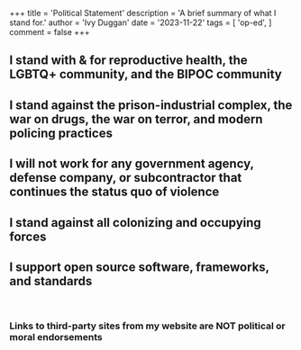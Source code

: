 +++
title = 'Political Statement'
description = 'A brief summary of what I stand for.'
author = 'Ivy Duggan'
date = '2023-11-22'
tags = [
    'op-ed',
]
comment = false
+++

## I stand with & for reproductive health, the LGBTQ+ community, and the BIPOC community

## I stand against the prison-industrial complex, the war on drugs, the war on terror, and modern policing practices

## I will not work for any government agency, defense company, or subcontractor that continues the status quo of violence

## I stand against all colonizing and occupying forces

## I support open source software, frameworks, and standards

<br />

### Links to third-party sites from my website are NOT political or moral endorsements
